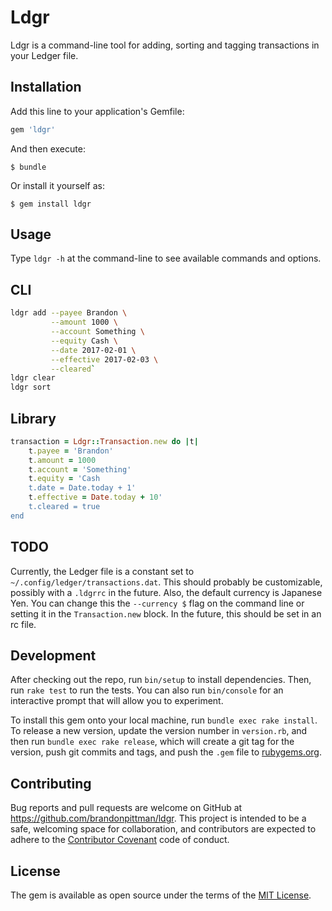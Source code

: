 # Ldgr

Ldgr is a command-line tool for adding, sorting and tagging transactions in your Ledger file.

## Installation

Add this line to your application's Gemfile:

```ruby
gem 'ldgr'
```

And then execute:

    $ bundle

Or install it yourself as:

    $ gem install ldgr

## Usage

Type `ldgr -h` at the command-line to see available commands and options.

## CLI
```sh
ldgr add --payee Brandon \
         --amount 1000 \
         --account Something \
         --equity Cash \
         --date 2017-02-01 \
         --effective 2017-02-03 \
         --cleared`
ldgr clear
ldgr sort
```

## Library

~~~ruby
transaction = Ldgr::Transaction.new do |t|
    t.payee = 'Brandon'
    t.amount = 1000
    t.account = 'Something'
    t.equity = 'Cash
    t.date = Date.today + 1'
    t.effective = Date.today + 10'
    t.cleared = true
end
~~~

## TODO

Currently, the Ledger file is a constant set to `~/.config/ledger/transactions.dat`. This should probably be customizable, possibly with a `.ldgrrc` in the future. Also, the default currency is Japanese Yen. You can change this the `--currency $` flag on the command line or setting it in the `Transaction.new` block. In the future, this should be set in an rc file.

## Development

After checking out the repo, run `bin/setup` to install dependencies. Then, run `rake test` to run the tests. You can also run `bin/console` for an interactive prompt that will allow you to experiment.

To install this gem onto your local machine, run `bundle exec rake install`. To release a new version, update the version number in `version.rb`, and then run `bundle exec rake release`, which will create a git tag for the version, push git commits and tags, and push the `.gem` file to [rubygems.org](https://rubygems.org).

## Contributing

Bug reports and pull requests are welcome on GitHub at https://github.com/brandonpittman/ldgr. This project is intended to be a safe, welcoming space for collaboration, and contributors are expected to adhere to the [Contributor Covenant](http://contributor-covenant.org) code of conduct.


## License

The gem is available as open source under the terms of the [MIT License](http://opensource.org/licenses/MIT).

